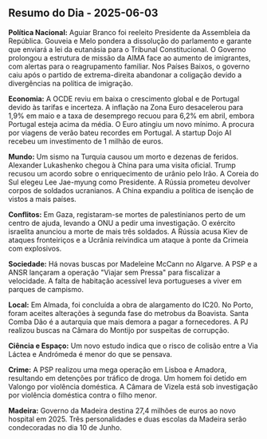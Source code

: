 ## Resumo do Dia - 2025-06-03

**Política Nacional:** Aguiar Branco foi reeleito Presidente da Assembleia da República. Gouveia e Melo pondera a dissolução do parlamento e garante que enviará a lei da eutanásia para o Tribunal Constitucional. O Governo prolongou a estrutura de missão da AIMA face ao aumento de imigrantes, com alertas para o reagrupamento familiar. Nos Países Baixos, o governo caiu após o partido de extrema-direita abandonar a coligação devido a divergências na política de imigração.

**Economia:** A OCDE reviu em baixa o crescimento global e de Portugal devido às tarifas e incerteza. A inflação na Zona Euro desacelerou para 1,9% em maio e a taxa de desemprego recuou para 6,2% em abril, embora Portugal esteja acima da média. O Euro atingiu um novo mínimo. A procura por viagens de verão bateu recordes em Portugal. A startup Dojo AI recebeu um investimento de 1 milhão de euros.

**Mundo:** Um sismo na Turquia causou um morto e dezenas de feridos. Alexander Lukashenko chegou à China para uma visita oficial. Trump recusou um acordo sobre o enriquecimento de urânio pelo Irão. A Coreia do Sul elegeu Lee Jae-myung como Presidente. A Rússia prometeu devolver corpos de soldados ucranianos. A China expandiu a política de isenção de vistos a mais países.

**Conflitos:** Em Gaza, registaram-se mortes de palestinianos perto de um centro de ajuda, levando a ONU a pedir uma investigação. O exército israelita anunciou a morte de mais três soldados. A Rússia acusa Kiev de ataques fronteiriços e a Ucrânia reivindica um ataque à ponte da Crimeia com explosivos.

**Sociedade:** Há novas buscas por Madeleine McCann no Algarve. A PSP e a ANSR lançaram a operação "Viajar sem Pressa" para fiscalizar a velocidade. A falta de habitação acessível leva portugueses a viver em parques de campismo.

**Local:** Em Almada, foi concluída a obra de alargamento do IC20. No Porto, foram aceites alterações à segunda fase do metrobus da Boavista. Santa Comba Dão é a autarquia que mais demora a pagar a fornecedores. A PJ realizou buscas na Câmara do Montijo por suspeitas de corrupção.

**Ciência e Espaço:** Um novo estudo indica que o risco de colisão entre a Via Láctea e Andrómeda é menor do que se pensava.

**Crime:** A PSP realizou uma mega operação em Lisboa e Amadora, resultando em detenções por tráfico de droga. Um homem foi detido em Valongo por violência doméstica. A Câmara de Vizela está sob investigação por violência doméstica contra o filho menor.

**Madeira:** Governo da Madeira destina 27,4 milhões de euros ao novo hospital em 2025. Três personalidades e duas escolas da Madeira serão condecoradas no dia 10 de Junho.